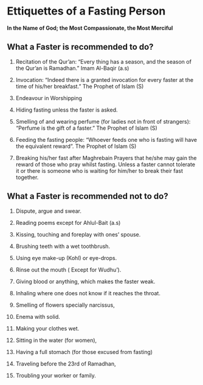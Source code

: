 Ettiquettes of a Fasting Person
===============================

**In the Name of God; the Most Compassionate, the Most Merciful**

What a Faster is recommended to do?
-----------------------------------

1. Recitation of the Qur’an: “Every thing has a season, and the season
of the Qur’an is Ramadhan.” Imam Al-Baqir (a.s)

2. Invocation: “Indeed there is a granted invocation for every faster at
the time of his/her breakfast.” The Prophet of Islam (S)

3. Endeavour in Worshipping

4. Hiding fasting unless the faster is asked.

5. Smelling of and wearing perfume (for ladies not in front of
strangers): “Perfume is the gift of a faster.” The Prophet of Islam (S)

6. Feeding the fasting people: “Whoever feeds one who is fasting will
have the equivalent reward”. The Prophet of Islam (S)

7. Breaking his/her fast after Maghrebain Prayers that he/she may gain
the reward of those who pray whilst fasting. Unless a faster cannot
tolerate it or there is someone who is waiting for him/her to break
their fast together.

What a Faster is recommended not to do?
---------------------------------------

1. Dispute, argue and swear.

2. Reading poems except for Ahlul-Bait (a.s)

3. Kissing, touching and foreplay with ones’ spouse.

4. Brushing teeth with a wet toothbrush.

5. Using eye make-up (Kohl) or eye-drops.

6. Rinse out the mouth ( Except for Wudhu’).

7. Giving blood or anything, which makes the faster weak.

8. Inhaling where one does not know if it reaches the throat.

9. Smelling of flowers specially narcissus,

10. Enema with solid.

11. Making your clothes wet.

12. Sitting in the water (for women),

13. Having a full stomach (for those excused from fasting)

14. Traveling before the 23rd of Ramadhan,

15. Troubling your worker or family.


